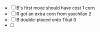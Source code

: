- [ ] B's first move should have cost 1 corn
- [ ] R got an extra corn from yaxchilan 2
- [ ] B double-placed onto Tikal 0
- [ ] 